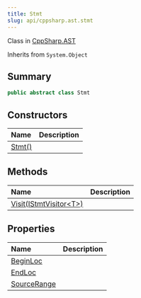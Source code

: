 ```yaml
---
title: Stmt
slug: api/cppsharp.ast.stmt
---
```

Class in [CppSharp.AST](/api/cppsharp/ast)

Inherits from `System.Object`

## Summary



```csharp
public abstract class Stmt
```

## Constructors

|Name|Description|
|:---|:---|
|[Stmt\(\)](/api/cppsharp/ast/stmt//ctor)||

## Methods

|Name|Description|
|:---|:---|
|[Visit\(IStmtVisitor\<T\>\)](/api/cppsharp/ast/stmt/visit)||

## Properties

|Name|Description|
|:---|:---|
|[BeginLoc](/api/cppsharp/ast/stmt/beginloc)||
|[EndLoc](/api/cppsharp/ast/stmt/endloc)||
|[SourceRange](/api/cppsharp/ast/stmt/sourcerange)||

